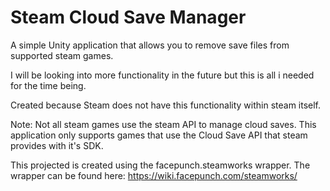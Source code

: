 # Steam Cloud Save Manager

A simple Unity application that allows you to remove save files from supported steam games.

I will be looking into more functionality in the future but this is all i needed for the time being.


Created because Steam does not have this functionality within steam itself.

Note: Not all steam games use the steam API to manage cloud saves. This application only supports games that use the Cloud Save API that steam provides with it's SDK.

This projected is created using the facepunch.steamworks wrapper.
The wrapper can be found here: https://wiki.facepunch.com/steamworks/
